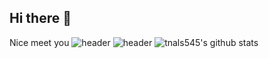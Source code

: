 ## Hi there 👋
Nice meet you
![header](https://capsule-render.vercel.app/api?type=wave&color=auto&height=300§ion=header&text=환영합니다%20한글&fontSize=90)
![header](https://capsule-render.vercel.app/api?type=waving&color=auto&height=300§ion=header&text=Welcome!😊한글&fontSize=90&descSize=30&fontColor=ffffff&fontAlignY=40)
![tnals545's github stats](https://github-readme-stats.vercel.app/api?username=Kimhyungyun812&show_icons=true&theme=tokyonight)

<!--
**Kimhyungyun812/Kimhyungyun812** is a ✨ _special_ ✨ repository because its `README.md` (this file) appears on your GitHub profile.

Here are some ideas to get you started:

- 🔭 I’m currently working on ...
- 🌱 I’m currently learning ...
- 👯 I’m looking to collaborate on ...
- 🤔 I’m looking for help with ...
- 💬 Ask me about ...
- 📫 How to reach me: ...
- 😄 Pronouns: ...
- ⚡ Fun fact: ...
-->
